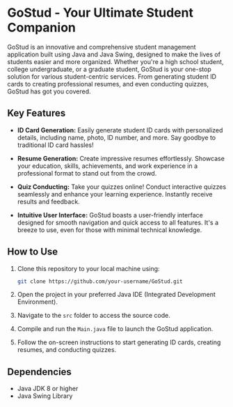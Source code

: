 # GoStud - Your Ultimate Student Companion


GoStud is an innovative and comprehensive student management application built using Java and Java Swing, designed to make the lives of students easier and more organized. Whether you're a high school student, college undergraduate, or a graduate student, GoStud is your one-stop solution for various student-centric services. From generating student ID cards to creating professional resumes, and even conducting quizzes, GoStud has got you covered.

## Key Features

- **ID Card Generation:** Easily generate student ID cards with personalized details, including name, photo, ID number, and more. Say goodbye to traditional ID card hassles!

- **Resume Generation:** Create impressive resumes effortlessly. Showcase your education, skills, achievements, and work experience in a professional format to stand out from the crowd.

- **Quiz Conducting:** Take your quizzes online! Conduct interactive quizzes seamlessly and enhance your learning experience. Instantly receive results and feedback.

- **Intuitive User Interface:** GoStud boasts a user-friendly interface designed for smooth navigation and quick access to all features. It's a breeze to use, even for those with minimal technical knowledge.

## How to Use

1. Clone this repository to your local machine using:

   ```bash
   git clone https://github.com/your-username/GoStud.git
   ```

2. Open the project in your preferred Java IDE (Integrated Development Environment).

3. Navigate to the `src` folder to access the source code.

4. Compile and run the `Main.java` file to launch the GoStud application.

5. Follow the on-screen instructions to start generating ID cards, creating resumes, and conducting quizzes.

## Dependencies

- Java JDK 8 or higher
- Java Swing Library

